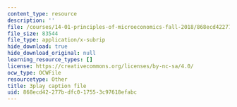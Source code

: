 ```yaml
---
content_type: resource
description: ''
file: /courses/14-01-principles-of-microeconomics-fall-2018/868ecd42277bdfc017553c97618efabc_ftmvsahQ6Wo.srt
file_size: 83544
file_type: application/x-subrip
hide_download: true
hide_download_original: null
learning_resource_types: []
license: https://creativecommons.org/licenses/by-nc-sa/4.0/
ocw_type: OCWFile
resourcetype: Other
title: 3play caption file
uid: 868ecd42-277b-dfc0-1755-3c97618efabc
---
```

